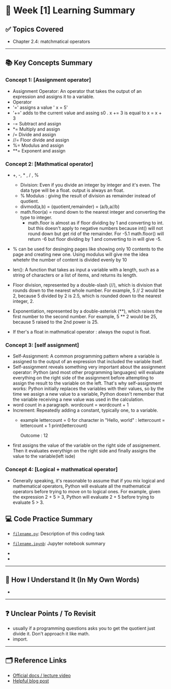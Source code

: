 # 📘 Week [1] Learning Summary

## ✅ Topics Covered
- Chapter 2.4: matchmatical operators

---

## 📚 Key Concepts Summary

### Concept 1: [Assignment operator]
- Assignment Operator: An operator that takes the output of an expression and assigns it to a variable.
- Operator
- '=' assigns a value ' x = 5' 
- '+=' adds to the current value and assing s0 . x += 3	is equal to x = x + 3
- -=	Subtract and assign	
- *=	Multiply and assign	
- /=	Divide and assign	
- //=	Floor divide and assign	
- %=	Modulus and assign	
- **=	Exponent and assign	

### Concept 2: [Mathmatical operator]
- +, -, * , / , %
    - Division: Even if you divide an integer by integer and it's even. The data type will be a float. output is always an float.
    - % Modulus : giving the result of division as remainder instead of quotient. 
    - divmod(a,b) = (quotient,remainder) = (a/b,a//b)
    - math.floor(a) = round down to the nearest integer and converting the type to integer. 
        - math.floor is almost as if floor dividing by 1 and converting to int. but this doesn't apply to negative numbers because int() will not round down but get rid of the remainder. For -5.1 math.floor() will return -6 but floor dividing by 1 and converting to in will give -5.

- % can be used for desinging pages like showing only 10 contents to the page and creating new one. Using modulus will give me the idea whetehr the number of content is divided evenly by 10 
- len(): A function that takes as input a variable with a length, such as a string of characters or a list of items, and returns its length.
- Floor division, represented by a double-slash (//), which is division that rounds down to the nearest whole number. For example, 5 // 2 would be 2, because 5 divided by 2 is 2.5, which is rounded down to the nearest integer, 2.
- Exponentiation, represented by a double-asterisk (**), which raises the first number to the second number. For example, 5 ** 2 would be 25, because 5 raised to the 2nd power is 25.
- If ther's a float in mathmatical operator : always the ouput is float. 

### Concept 3: [self assignment]
- Self-Assignment: A common programming pattern where a variable is assigned to the output of an expression that included the variable itself.
- Self-assignment reveals something very important about the assignment operator: Python (and most other programming languages) will evaluate everything on the right side of the assignment before attempting to assign the result to the variable on the left. That's why self-assignment works: Python initially replaces the variables with their values, so by the time we assign a new value to a variable, Python doesn't remember that the variable receiving a new value was used in the calculation.
- word count in a paragraph. wordcount = wordcount + 1 
- Increment: Repeatedly adding a constant, typically one, to a variable.
    - example
        lettercount = 0 
        for character in "Hello, world" : 
            lettercount = lettercount + 1
        print(lettercount) 

        Outcome : 12 
- first assigns the value of the variable on the right side of assignement. Then it evaluates everythign on the right side and finally assigns the value to the variable(left isde) 

### Concept 4: [Logical + mathmatical operator]
- Generally speaking, it's reasonable to assume that if you mix logical and mathematical operators, Python will evaluate all the mathematical operators before trying to move on to logical ones. For example, given the expression 2 + 5 > 3, Python will evaluate 2 + 5 before trying to evaluate 5 > 3.





## 💻 Code Practice Summary

- [`filename.py`](./filename.py): Description of this coding task
- [`filename.ipynb`](./filename.ipynb): Jupyter notebook summary

- 
- 
---

## 🧠 How I Understand It (In My Own Words)
- 



---

## ❓ Unclear Points / To Revisit
-  usually if a programming questions asks you to get the quotient just divide it. Don't approach it like math. 
- import.
---

## 🗂 Reference Links

- [Official docs / lecture video]()
- [Helpful blog post]()